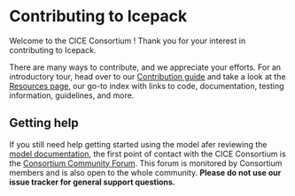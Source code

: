 # Contributing to Icepack

Welcome to the CICE Consortium ! Thank you for your interest in contributing to Icepack.

There are many ways to contribute, and we appreciate your efforts. For an introductory tour, head over to our [Contribution guide][contributing] and take a look at the [Resources page][resources], our go-to index with links to code, documentation, testing information, guidelines, and more.

[contributing]: https://github.com/CICE-Consortium/About-Us/wiki/Contributing
[resources]: https://github.com/CICE-Consortium/About-Us/wiki/Resource-Index

## Getting help
If you still need help getting started using the model afer reviewing the [model documentation][doc-resources], the first point of contact with the CICE Consortium is the [Consortium Community Forum][forum]. This forum is monitored by Consortium members and is also open to the whole community. **Please do not use our issue tracker for general support questions.**

[doc-resources]: https://github.com/CICE-Consortium/About-Us/wiki/Resource-Index#model-documentation
[doc-running]: https://cice-consortium-icepack.readthedocs.io/en/master/user_guide/ug_running.html
[forum]: https://xenforo.cgd.ucar.edu/cesm/forums/cice-consortium.146/

